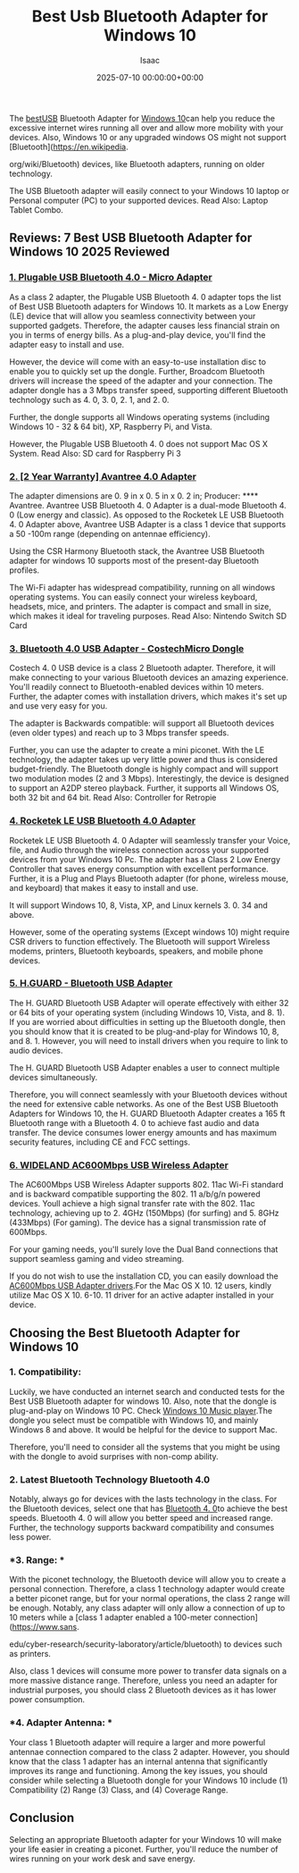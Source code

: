 ﻿---
title: Best Usb Bluetooth Adapter for Windows 10
description: The best USB Bluetooth Adapter for Windows 10 can help you reduce the excessive internet wires running all over and allow more mobility with your devices....
slug: /best-usb-bluetooth-adapter-for-windows-10/
date: 2025-07-10 00:00:00+00:00
lastmod: 2025-07-10 00:00:00+03:00
author: Isaac
categories:
- Motherboards
tags:
- motherboards
- best
- usb
layout: post
---

The [best](https://pestpolicy.com/best-android-tablet-for-gaming/)[USB](https://pestpolicy.com/best-usb-hub-for-imac/) Bluetooth Adapter for [Windows 10](https://en.wikipedia.org/wiki/Windows_10)can help you reduce the excessive internet wires running all over and allow more mobility with your devices. Also, Windows 10 or any upgraded windows OS might not support [Bluetooth](https://en.wikipedia.

org/wiki/Bluetooth) devices, like Bluetooth adapters, running on older technology.

The USB Bluetooth adapter will easily connect to your Windows 10 laptop or Personal computer (PC) to your supported devices. Read Also: Laptop Tablet Combo.

##  Reviews: 7 Best USB Bluetooth Adapter for Windows 10 2025 Reviewed

###  [1. Plugable USB Bluetooth 4.0 - Micro Adapter](https://www.amazon.com/dp/B009ZIILLI/?tag=p-policy-20)

As a class 2 adapter, the Plugable USB Bluetooth 4. 0 adapter tops the list of Best USB Bluetooth adapters for Windows 10. It markets as a Low Energy (LE) device that will allow you seamless connectivity between your supported gadgets. Therefore, the adapter causes less financial strain on you in terms of energy bills. As a plug-and-play device, you'll find the adapter easy to install and use.

However, the device will come with an easy-to-use installation disc to enable you to quickly set up the dongle. Further, Broadcom Bluetooth drivers will increase the speed of the adapter and your connection. The adapter dongle has a 3 Mbps transfer speed, supporting different Bluetooth technology such as 4. 0, 3. 0, 2. 1, and 2. 0.

Further, the dongle supports all Windows operating systems (including Windows 10 - 32 & 64 bit), XP, Raspberry Pi, and Vista.

However, the Plugable USB Bluetooth 4. 0 does not support Mac OS X System. Read Also: SD card for Raspberry Pi 3

###  [2. [2 Year Warranty] Avantree 4.0 Adapter](https://www.amazon.com/dp/B00VWEK4IG/?tag=p-policy-20)

The adapter dimensions are 0. 9 in x 0. 5 in x 0. 2 in; Producer: **** Avantree. Avantree USB Bluetooth 4. 0 Adapter is a dual-mode Bluetooth 4. 0 (Low energy and classic). As opposed to the Rocketek LE USB Bluetooth 4. 0 Adapter above, Avantree USB Adapter is a class 1 device that supports a 50 -100m range (depending on antennae efficiency).

Using the CSR Harmony Bluetooth stack, the Avantree USB Bluetooth adapter for windows 10 supports most of the present-day Bluetooth profiles.

The Wi-Fi adapter has widespread compatibility, running on all windows operating systems. You can easily connect your wireless keyboard, headsets, mice, and printers. The adapter is compact and small in size, which makes it ideal for traveling purposes. Read Also: Nintendo Switch SD Card

###  [3. Bluetooth 4.0 USB Adapter - CostechMicro Dongle](https://www.amazon.com/dp/B01DAW21UG/?tag=p-policy-20)

Costech 4. 0 USB device is a class 2 Bluetooth adapter. Therefore, it will make connecting to your various Bluetooth devices an amazing experience. You'll readily connect to Bluetooth-enabled devices within 10 meters. Further, the adapter comes with installation drivers, which makes it's set up and use very easy for you.

The adapter is Backwards compatible: will support all Bluetooth devices (even older types) and reach up to 3 Mbps transfer speeds.

Further, you can use the adapter to create a mini piconet. With the LE technology, the adapter takes up very little power and thus is considered budget-friendly. The Bluetooth dongle is highly compact and will support two modulation modes (2 and 3 Mbps). Interestingly, the device is designed to support an A2DP stereo playback. Further, it supports all Windows OS, both 32 bit and 64 bit. Read Also: Controller for Retropie

###  [4. Rocketek LE USB Bluetooth 4.0 Adapter](https://www.amazon.com/dp/B00H8O8CMO/?tag=p-policy-20)

Rocketek LE USB Bluetooth 4. 0 Adapter will seamlessly transfer your Voice, file, and Audio through the wireless connection across your supported devices from your Windows 10 Pc. The adapter has a Class 2 Low Energy Controller that saves energy consumption with excellent performance. Further, it is a Plug and Plays Bluetooth adapter (for phone, wireless mouse, and keyboard) that makes it easy to install and use.

It will support Windows 10, 8, Vista, XP, and Linux kernels 3. 0. 34 and above.

However, some of the operating systems (Except windows 10) might require CSR drivers to function effectively. The Bluetooth will support Wireless modems, printers, Bluetooth keyboards, speakers, and mobile phone devices.

###  [5. H.GUARD - Bluetooth USB Adapter](https://www.amazon.com/dp/B076FP4KQD/?tag=p-policy-20)

The H. GUARD Bluetooth USB Adapter will operate effectively with either 32 or 64 bits of your operating system (including Windows 10, Vista, and 8. 1). If you are worried about difficulties in setting up the Bluetooth dongle, then you should know that it is created to be plug-and-play for Windows 10, 8, and 8. 1. However, you will need to install drivers when you require to link to audio devices.

The H. GUARD Bluetooth USB Adapter enables a user to connect multiple devices simultaneously.

Therefore, you will connect seamlessly with your Bluetooth devices without the need for extensive cable networks. As one of the Best USB Bluetooth Adapters for Windows 10, the H. GUARD Bluetooth Adapter creates a 165 ft Bluetooth range with a Bluetooth 4. 0 to achieve fast audio and data transfer. The device consumes lower energy amounts and has maximum security features, including CE and FCC settings.

###  [6. WIDELAND AC600Mbps USB Wireless Adapter](https://www.amazon.com/dp/B01MYGETQJ/?tag=p-policy-20)

The AC600Mbps USB Wireless Adapter supports 802. 11ac Wi-Fi standard and is backward compatible supporting the 802. 11 a/b/g/n powered devices. Youll achieve a high signal transfer rate with the 802. 11ac technology, achieving up to 2. 4GHz (150Mbps) (for surfing) and 5. 8GHz (433Mbps) (For gaming). The device has a signal transmission rate of 600Mbps.

For your gaming needs, you'll surely love the Dual Band connections that support seamless gaming and video streaming.

If you do not wish to use the installation CD, you can easily download the [AC600Mbps USB Adapter drivers](https://goo.gl/INhAVQ).For the Mac OS X 10. 12 users, kindly utilize Mac OS X 10. 6-10. 11 driver for an active adapter installed in your device.

##  **Choosing the Best Bluetooth Adapter for Windows 10**

###  **1. Compatibility:**

Luckily, we have conducted an internet search and conducted tests for the Best USB Bluetooth adapter for windows 10. Also, note that the dongle is plug-and-play on Windows 10 PC. Check [Windows 10 Music player](https://pestpolicy.com/best-music-player-for-windows-10-free-download/).The dongle you select must be compatible with Windows 10, and mainly Windows 8 and above. It would be helpful for the device to support Mac.

Therefore, you'll need to consider all the systems that you might be using with the dongle to avoid surprises with non-comp ability.

###  **2. Latest Bluetooth Technology  Bluetooth 4.0**

Notably, always go for devices with the lasts technology in the class. For the Bluetooth devices, select one that has [Bluetooth 4. 0](https://en.wikipedia.org/wiki/Bluetooth#Bluetooth_4.0_.2B_LE)to achieve the best speeds. Bluetooth 4. 0 will allow you better speed and increased range. Further, the technology supports backward compatibility and consumes less power.

###  ***3. Range:** *

With the piconet technology, the Bluetooth device will allow you to create a personal connection. Therefore, a class 1 technology adapter would create a better piconet range, but for your normal operations, the class 2 range will be enough. Notably, any class adapter will only allow a connection of up to 10 meters while a [class 1 adapter enabled a 100-meter connection](https://www.sans.

edu/cyber-research/security-laboratory/article/bluetooth) to devices such as printers.

Also, class 1 devices will consume more power to transfer data signals on a more massive distance range. Therefore, unless you need an adapter for industrial purposes, you should class 2 Bluetooth devices as it has lower power consumption.

###  ***4. Adapter Antenna:** *

Your class 1 Bluetooth adapter will require a larger and more powerful antennae connection compared to the class 2 adapter. However, you should know that the class 1 adapter has an internal antenna that significantly improves its range and functioning. Among the key issues, you should consider while selecting a Bluetooth dongle for your Windows 10 include (1) Compatibility (2) Range (3) Class, and (4) Coverage Range.

##  **Conclusion**

Selecting an appropriate Bluetooth adapter for your Windows 10 will make your life easier in creating a piconet. Further, you'll reduce the number of wires running on your work desk and save energy.

